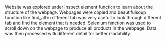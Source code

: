 Website was explored under inspect element function to learn about the structure of the webpage.
Webpages were copied and beautifulsoup function like find_all in different tab was very useful to look through different tab and find the element that is needed.
Selenium function was used to scroll down on the webpage to produce all products in the webpage.
Data was then processed with different detail for better readability. 

